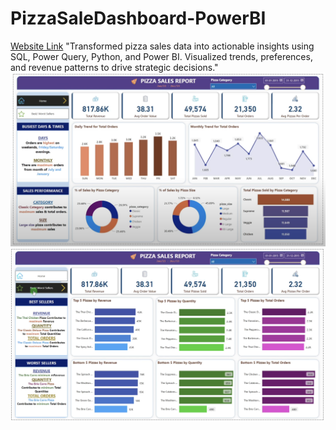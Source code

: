 # PizzaSaleDashboard-PowerBI
[Website Link](https://akashvishwakarmajoyboy.on.drv.tw/PizzaDashboardPowerBI.com/)
"Transformed pizza sales data into actionable insights using SQL, Power Query, Python, and Power BI. Visualized trends, preferences, and revenue patterns to drive strategic decisions."
![Analytics Dashboard](https://github.com/joyboy5477/PizzaSaleDashboard-PowerBI/blob/main/images/Home.png)
![page 2](https://github.com/joyboy5477/PizzaSaleDashboard-PowerBI/blob/main/images/page2.png)
